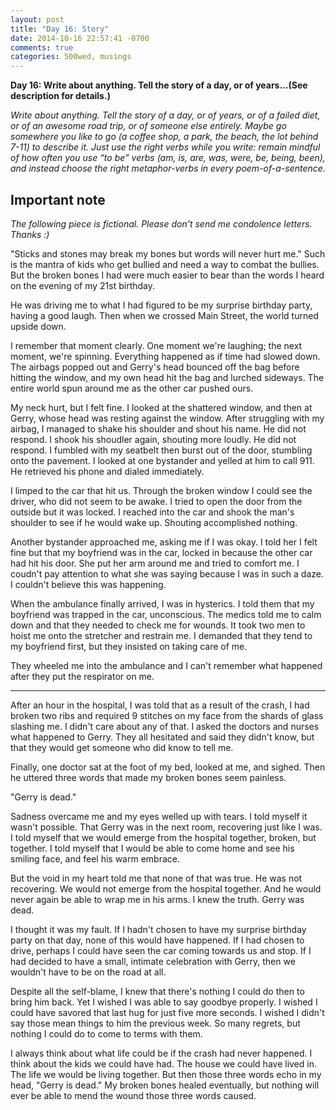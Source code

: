 ```yaml
---
layout: post
title: "Day 16: Story"
date: 2014-10-16 22:57:41 -0700
comments: true
categories: 500wed, musings
---
```


__Day 16: Write about anything. Tell the story of a day, or of years...(See description for details.)__

_Write about anything. Tell the story of a day, or of years, or of a failed diet, or of an awesome road trip, or of someone else entirely. Maybe go somewhere you like to go (a coffee shop, a park, the beach, the lot behind 7-11) to describe it. Just use the right verbs while you write: remain mindful of how often you use “to be” verbs (am, is, are, was, were, be, being, been), and instead choose the right metaphor-verbs in every poem-of-a-sentence._

## Important note ##

_The following piece is fictional. Please don't send me condolence letters. Thanks :)_ 

"Sticks and stones may break my bones but words will never hurt me." Such is the mantra of kids who get bullied and need a way to combat the bullies. But the broken bones I had were much easier to bear than the words I heard on the evening of my 21st birthday.

He was driving me to what I had figured to be my surprise birthday party, having a good laugh. Then when we crossed Main Street, the world turned upside down. 

I remember that moment clearly. One moment we're laughing; the next moment, we're spinning. Everything happened as if time had slowed down. The airbags popped out and Gerry's head bounced off the bag before hitting the window, and my own head hit the bag and lurched sideways. The entire world spun around me as the other car pushed ours. 

My neck hurt, but I felt fine. I looked at the shattered window, and then at Gerry, whose head was resting against the window. After struggling with my airbag, I managed to shake his shoulder and shout his name. He did not respond. I shook his shoudler again, shouting more loudly. He did not respond. I fumbled with my seatbelt then burst out of the door, stumbling onto the pavement. I looked at one bystander and yelled at him to call 911. He retrieved his phone and dialed immediately. 

I limped to the car that hit us. Through the broken window I could see the driver, who did not seem to be awake. I tried to open the door from the outside but it was locked. I reached into the car and shook the man's shoulder to see if he would wake up. Shouting accomplished nothing. 

Another bystander approached me, asking me if I was okay. I told her I felt fine but that my boyfriend was in the car, locked in because the other car had hit his door. She put her arm around me and tried to comfort me. I coudn't pay attention to what she was saying because I was in such a daze. I couldn't believe this was happening. 

When the ambulance finally arrived, I was in hysterics. I told them that my boyfriend was trapped in the car, unconscious. The medics told me to calm down and that they needed to check me for wounds. It took two men to hoist me onto the stretcher and restrain me. I demanded that they tend to my boyfriend first, but they insisted on taking care of me. 

They wheeled me into the ambulance and I can't remember what happened after they put the respirator on me. 

---

After an hour in the hospital, I was told that as a result of the crash, I had broken two ribs and required 9 stitches on my face from the shards of glass slashing me. I didn't care about any of that. I asked the doctors and nurses what happened to Gerry. They all hesitated and said they didn't know, but that they would get someone who did know to tell me. 

Finally, one doctor sat at the foot of my bed, looked at me, and sighed. Then he uttered three words that made my broken bones seem painless. 

"Gerry is dead."

Sadness overcame me and my eyes welled up with tears. I told myself it wasn't possible. That Gerry was in the next room, recovering just like I was. I told myself that we would emerge from the hospital together, broken, but together. I told myself that I would be able to come home and see his smiling face, and feel his warm embrace. 

But the void in my heart told me that none of that was true. He was not recovering. We would not emerge from the hospital together. And he would never again be able to wrap me in his arms. I knew the truth. Gerry was dead. 

I thought it was my fault. If I hadn't chosen to have my surprise birthday party on that day, none of this would have happened. If I had chosen to drive, perhaps I could have seen the car coming towards us and stop. If I had decided to have a small, intimate celebration with Gerry, then we wouldn't have to be on the road at all. 

Despite all the self-blame, I knew that there's nothing I could do then to bring him back. Yet I wished I was able to say goodbye properly. I wished I could have savored that last hug for just five more seconds. I wished I didn't say those mean things to him the previous week. So many regrets, but nothing I could do to come to terms with them. 

I always think about what life could be if the crash had never happened. I think about the kids we could have had. The house we could have lived in. The life we would be living together. But then those three words echo in my head, "Gerry is dead." My broken bones healed eventually, but nothing will ever be able to mend the wound those three words caused.